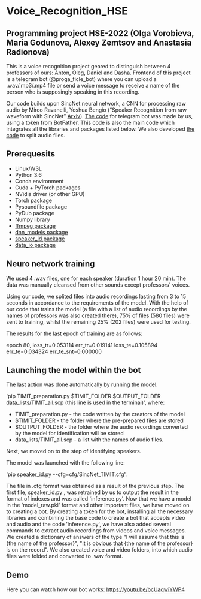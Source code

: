 # Voice_Recognition_HSE
## Programming project HSE-2022 (Olga Vorobieva, Maria Godunova, Alexey Zemtsov and Anastasia Radionova)
This is a voice recognition project geared to distinguish between 4 professors of ours: Anton, Oleg, Daniel and Dasha. 
Frontend of this project is a telegram bot (@proga_ficle_bot) where you can upload a .wav/.mp3/.mp4 file or send a voice message to receive a name of the person who is supposingly speaking in this recording.

Our code builds upon SincNet neural network, a CNN for processing raw audio by Mirco Ravanelli, Yoshua Bengio (“Speaker Recognition from raw waveform with SincNet” [Arxiv](https://arxiv.org/abs/1808.00158)).
[The code](https://github.com/sashabugurt/voice_recognition_bot_py/blob/main/bot.py) for telegram bot was made by us, using a token from BotFather. This code is also the main code which integrates all the libraries and packages listed below. 
We also developed [the code](https://github.com/sashabugurt/voice_recognition_bot_py/blob/main/split.py) to split audio files.

## Prerequesits
* Linux/WSL
* Python 3.6
* Conda environment
* Cuda + PyTorch packages 
* NVidia driver (or other GPU)
* Torch package
* Pysoundfile package
* PyDub package
* Numpy library
* [ffmpeg package](https://www.ffmpeg.org/download.html)
* [dnn_models package](https://github.com/mravanelli/SincNet/blob/master/dnn_models.py)
* [speaker_id package](https://github.com/mravanelli/SincNet/blob/master/speaker_id.py)
* [data_io package](https://github.com/mravanelli/SincNet/blob/master/data_io.py)

## Neuro network training
We used 4 .wav files, one for each speaker (duration 1 hour 20 min).  The data was manually cleansed from other sounds except professors' voices. 

Using our code, we splited files into audio recordings lasting from 3 to 15 seconds in accordance to the requirements of the model. With the help of our code that trains the model (a file with a list of audio recordings by the names of professors was also created there), 75% of files (580 files) were sent to training, whilst the remaining 25% (202 files) were used for testing. 

The results for the last epoch of training are as follows: 

epoch 80, loss_tr=0.053114 err_tr=0.019141 loss_te=0.105894 err_te=0.034324 err_te_snt=0.000000

## Launching the model within the bot

The last action was done automatically by running the model: 

'pip TIMIT_preparation.py $TIMIT_FOLDER $OUTPUT_FOLDER data_lists/TIMIT_all.scp (this line is used in the terminal)', where:
* TIMIT_preparation.py - the code written by the creators of the model
* $TIMIT_FOLDER - the folder where the pre-prepared files are stored
* $OUTPUT_FOLDER - the folder where the audio recordings converted by the model for identification will be stored
* data_lists/TIMIT_all.scp - a list with the names of audio files. 

Next, we moved on to the step of identifying speakers. 

The model was launched with the following line: 

'pip speaker_id.py --cfg=cfg/SincNet_TIMIT.cfg'.

The file in .cfg format was obtained as a result of the previous step. The first file, speaker_id.py , was retrained by us to output the result in the format of indexes and was called 'inference.py'. Now that we have a model in the 'model_raw.pkl' format and other important files, we have moved on to creating a bot. By creating a token for the bot, installing all the necessary libraries and combining the base code to create a bot that accepts video and audio and the code 'inference.py', we have also added several commands to extract audio recordings from videos and voice messages. We created a dictionary of answers of the type "I will assume that this is {the name of the professor}", "It is obvious that {the name of the professor} is on the record". We also created voice and video folders, into which audio files were folded and converted to .wav format.
 

## Demo
Here you can watch how our bot works: https://youtu.be/bcUaqwiYWP4

